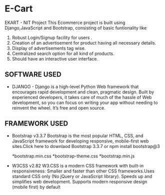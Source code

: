 # E-Cart
EKART - NIT Project 
This Ecommerce project is built using Django,JavaScript and Bootstrap, consisting of basic funtionality like

1. Robust Login/Signup facility for users .
2. Creation of an advertisement for product having all necessary details.
3. Display of advertisements tag wise.
4. Centralized search option for all kind of products.
5. Should have an interactive user interface.

## SOFTWARE USED

* DJANGO - Django is a high-level Python Web framework that encourages rapid development and clean, pragmatic design. Built by experienced developers, it takes care of much of the hassle of Web development, so you can focus on writing your app without needing to reinvent the wheel. It’s free and open source.

## FRAMEWORK USED
* Bootstrap v3.3.7 Bootstrap is the most popular HTML, CSS, and JavaScript framework for developing responsive, mobile-first web               sites.Click here to downlaod Bootstrap 3.3.7 or npm install bootstrap@3

   *bootstrap.min.css
   *bootstrap-theme.css
   *bootstrap.min.js
* W3CSS v2.82 W3.CSS is a modern CSS framework with built-in responsiveness: Smaller and faster than other CSS frameworks.Uses standard     CSS   only (No jQuery or JavaScript library). Speeds up and simplifies web development. Supports modern responsive design (mobile first)   by     default
